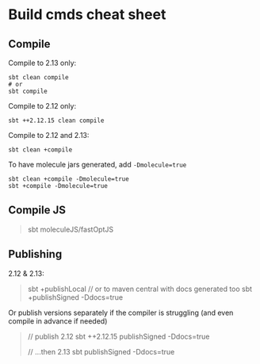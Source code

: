 # Build cmds cheat sheet


## Compile

Compile to 2.13 only:

    sbt clean compile
    # or
    sbt compile

Compile to 2.12 only:

    sbt ++2.12.15 clean compile

Compile to 2.12 and 2.13:

    sbt clean +compile

To have molecule jars generated, add `-Dmolecule=true`

    sbt clean +compile -Dmolecule=true
    sbt +compile -Dmolecule=true

## Compile JS

> sbt
> moleculeJS/fastOptJS


## Publishing

2.12 & 2.13:
> sbt +publishLocal
> // or to maven central with docs generated too
> sbt +publishSigned -Ddocs=true

Or publish versions separately if the compiler is struggling (and even compile in advance if needed)

> // publish 2.12
> sbt ++2.12.15 publishSigned -Ddocs=true
> 
> // ...then 2.13
> sbt publishSigned -Ddocs=true
